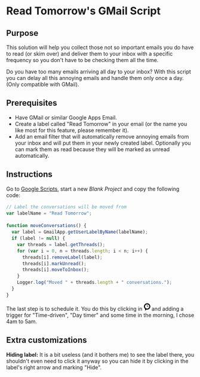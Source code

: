 Read Tomorrow's GMail Script
============================

Purpose
-------

This solution will help you collect those not so important emails you do have to
read (or skim over) and deliver them to your inbox with a specific frequency so
you don't have to be checking them all the time.

Do you have too many emails arriving all day to your inbox? With this script you
can delay all this annoying emails and handle them only once a day. (Only
compatible with GMail).

Prerequisites
-------------

* Have GMail or similar Google Apps Email.
* Create a label called "Read Tomorrow" in your email (or the name you like most
for this feature, please remember it).
* Add an email filter that will automatically remove annoying emails from your
inbox and will put them in your newly created label. Optionally you can mark
them as read because they will be marked as unread automatically.

Instructions
------------

Go to [Google Scripts](https://script.google.com/), start a new *Blank Project*
and copy the following code:

```JavaScript
// Label the conversations will be moved from
var labelName = "Read Tomorrow";

function moveConversations() {
  var label = GmailApp.getUserLabelByName(labelName);
  if (label != null) {
    var threads = label.getThreads();
    for (var i = 0, n = threads.length; i < n; i++) {
      threads[i].removeLabel(label);
      threads[i].markUnread();
      threads[i].moveToInbox();
    }
    Logger.log("Moved " + threads.length + " conversations.");
  }
}
```

The last step is to schedule it. You do this by clicking in
![Schedule](schedule.png "Current project's triggers") and adding a trigger for
"Time-driven", "Day timer" and some time in the morning, I chose 4am to 5am.

Extra customizations
--------------------

**Hiding label:** It is a bit useless (and it bothers me) to see the label
there, you shouldn't even need to click it anyway so you can hide it by clicking
in the label's right arrow and marking "Hide".
